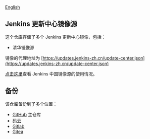 [English](README.md)

## Jenkins 更新中心镜像源

这个仓库存储了多个 Jenkins 更新中心镜像，包括：

* 清华镜像源

镜像的代理地址为 [https://updates.jenkins-zh.cn/update-center.json](https://updates.jenkins-zh.cn/update-center.json)

[点击这里](data)查看 Jenkins 中国镜像源的使用情况。

## 备份

该仓库备份到了多个位置：

* [GitHub](https://jenkins-zh.github.io/update-center-mirror/) 主仓库
* [码云](https://jenkins-zh.gitee.io/update-center-mirror/)
* [Gitlab](https://gitlab.com/jenkins-zh/update-center-mirror)
* [Gitea](https://gitea.com/jenkins-zh/update-center-mirror/)
